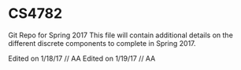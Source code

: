 # CS4782
Git Repo for Spring 2017
This file will contain additional details on the different discrete components to complete in Spring 2017.

Edited on 1/18/17 // AA
Edited on 1/19/17 // AA
